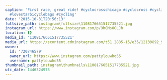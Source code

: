 ```yaml
---
caption: 'First race, great ride! #cyclocrosschicago #cyclocross #cycling #lovestarfactoryteam
  #lovestarbicyclebags #cycling'
date: '2015-10-31T20:56:13'
fullsize_path: instagram\fullsize\1108176651517735521.jpg
instagram_url: https://www.instagram.com/p/9hCMsOGLJh
location: {}
media_id: '1108176651517735521'
media_url: https://scontent.cdninstagram.com/t51.2885-15/e35/12139892_979870552087155_1762851360_n.jpg?ig_cache_key=MTEwODE3NjY1MTUxNzczNTUyMQ%3D%3D.2
owner:
  id: '720746579'
  owner_url: https://www.instagram.com/pattylouwho55
  username: pattylouwho55
thumbnail_path: instagram\thumbnails\1108176651517735521.jpg
utc_date: 1446324973
---
```

